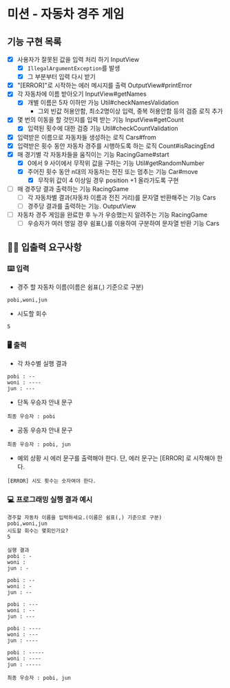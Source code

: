 # 미션 - 자동차 경주 게임

## 기능 구현 목록

- [x] 사용자가 잘못된 값을 입력 처리 하기 InputView
    - [x] `IllegalArgumentException`를 발생
    - [x] 그 부분부터 입력 다시 받기
- [x] "[ERROR]"로 시작하는 에러 메시지를 출력 OutputView#printError
- [x] 각 자동차에 이름 받아오기 InputView#getNames
    - [x] 개별 이름은 5자 이하만 가능 Util#checkNamesValidation
        - 그외 빈값 허용안함, 최소2명이상 입력, 중복 허용안함 등의 검증 로직 추가
- [x] 몇 번의 이동을 할 것인지를 입력 받는 기능 InputView#getCount
    - [x] 입력된 횟수에 대한 검증 기능 Util#checkCountValidation
- [x] 입력받은 이름으로 자동차들 생성하는 로직 Cars#from
- [x] 입력받은 횟수 동안 자동차 경주를 시행하도록 하는 로직 Count#isRacingEnd
- [x] 매 경기별 각 자동차들을 움직이는 기능 RacingGame#start
    - [x] 0에서 9 사이에서 무작위 값을 구하는 기능 Util#getRandomNumber
    - [x] 주어진 횟수 동안 n대의 자동차는 전진 또는 멈추는 기능 Car#move
        - [x] 무작위 값이 4 이상일 경우 position +1 올라가도록 구현
- [ ] 매 경주당 결과 출력하는 기능 RacingGame
    - [ ] 각 자동차별 결과(자동차 이름과 전진 거리)를 문자열 반환해주는 기능 Cars
    - [ ] 경주당 결과를 출력하는 기능. OutputView
- [ ] 자동차 경주 게임을 완료한 후 누가 우승했는지 알려주는 기능 RacingGame
    - [ ] 우승자가 여러 명일 경우 쉼표(,)를 이용하여 구분하여 문자열 반환 기능 Cars

## ✍🏻 입출력 요구사항

### ⌨️ 입력

- 경주 할 자동차 이름(이름은 쉼표(,) 기준으로 구분)

```
pobi,woni,jun
```

- 시도할 회수

```
5
```

### 🖥 출력

- 각 차수별 실행 결과

```
pobi : --
woni : ----
jun : ---
```

- 단독 우승자 안내 문구

```
최종 우승자 : pobi
```

- 공동 우승자 안내 문구

```
최종 우승자 : pobi, jun
```

- 예외 상황 시 에러 문구를 출력해야 한다. 단, 에러 문구는 [ERROR] 로 시작해야 한다.

```
[ERROR] 시도 횟수는 숫자여야 한다.
```

### 💻 프로그래밍 실행 결과 예시

```
경주할 자동차 이름을 입력하세요.(이름은 쉼표(,) 기준으로 구분)
pobi,woni,jun
시도할 회수는 몇회인가요?
5

실행 결과
pobi : -
woni : 
jun : -

pobi : --
woni : -
jun : --

pobi : ---
woni : --
jun : ---

pobi : ----
woni : ---
jun : ----

pobi : -----
woni : ----
jun : -----

최종 우승자 : pobi, jun
```
